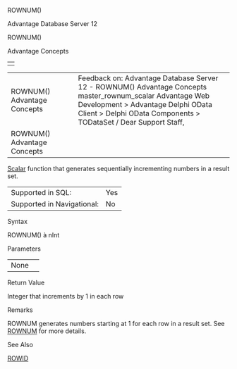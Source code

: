 ROWNUM()




Advantage Database Server 12  

ROWNUM()

Advantage Concepts

|  |
| --- |
|  |

|  |  |  |  |  |
| --- | --- | --- | --- | --- |
| ROWNUM()  Advantage Concepts |  |  | Feedback on: Advantage Database Server 12 - ROWNUM() Advantage Concepts master\_rownum\_scalar Advantage Web Development > Advantage Delphi OData Client > Delphi OData Components > TODataSet / Dear Support Staff, |  |
| ROWNUM()  Advantage Concepts |  |  |  |  |

[Scalar](master_supported_scalar_functions.htm) function that generates sequentially incrementing numbers in a result set.

|  |  |
| --- | --- |
| Supported in SQL: | Yes |
| Supported in Navigational: | No |

Syntax

ROWNUM() à nInt

Parameters

|  |  |
| --- | --- |
| None |  |

Return Value

Integer that increments by 1 in each row

Remarks

ROWNUM generates numbers starting at 1 for each row in a result set. See [ROWNUM](master_rownum.htm) for more details.

See Also

[ROWID](master_rowid.htm)